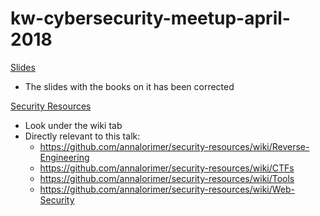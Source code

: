 # kw-cybersecurity-meetup-april-2018

[Slides](https://docs.google.com/presentation/d/17DMiT6rUYJNpRx9L9Kqm-34Mh99N-rYhytq13gNWPzk/edit?usp=sharing)
- The slides with the books on it has been corrected

[Security Resources](https://github.com/annalorimer/security-resources)
- Look under the wiki tab
- Directly relevant to this talk:
  - https://github.com/annalorimer/security-resources/wiki/Reverse-Engineering
  - https://github.com/annalorimer/security-resources/wiki/CTFs
  - https://github.com/annalorimer/security-resources/wiki/Tools
  - https://github.com/annalorimer/security-resources/wiki/Web-Security
